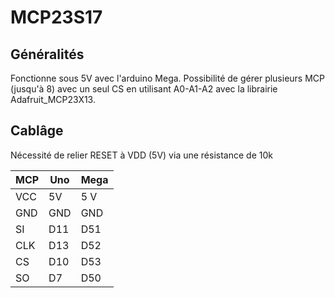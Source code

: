 # MCP23S17

## Généralités

Fonctionne sous 5V avec l'arduino Mega. Possibilité de gérer plusieurs MCP (jusqu'à 8) avec un seul CS en utilisant A0-A1-A2 avec la librairie Adafruit_MCP23X13.

## Cablâge

Nécessité de relier RESET à VDD (5V) via une résistance de 10k

| MCP    | Uno | Mega |
|--------|-----|------|
| VCC    | 5V  | 5 V  |
| GND    | GND | GND  |
| SI     | D11 | D51  |
| CLK    | D13 | D52  |
| CS     | D10 | D53  |
| SO     | D7  | D50  |
